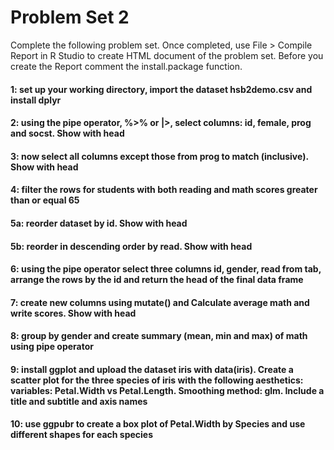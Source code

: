 # Problem Set 2
Complete the following problem set. Once completed, use File > Compile Report in R Studio to create HTML document of the problem set. Before you create the Report comment the install.package function.

#### 1: set up your working directory, import the dataset hsb2demo.csv and install dplyr

#### 2: using the pipe operator, %>% or |>, select columns: id, female, prog and socst. Show with head

#### 3: now select all columns except those from prog to match (inclusive). Show with head

#### 4: filter the rows for students with both reading and math scores greater than or equal 65

#### 5a: reorder dataset by id. Show with head

#### 5b: reorder in descending order by read. Show with head

#### 6: using the pipe operator select three columns id, gender, read from tab, arrange the rows by the id and return the head of the final data frame

#### 7: create new columns using mutate() and Calculate average math and write scores. Show with head

#### 8: group by gender and create summary (mean, min and max) of math using pipe operator

#### 9: install ggplot and upload the dataset iris with data(iris). Create a scatter plot for the three species of iris with the following aesthetics: variables: Petal.Width vs Petal.Length. Smoothing method: glm. Include a title and subtitle and axis names

#### 10: use ggpubr to create a box plot of Petal.Width by Species and use different shapes for each species

